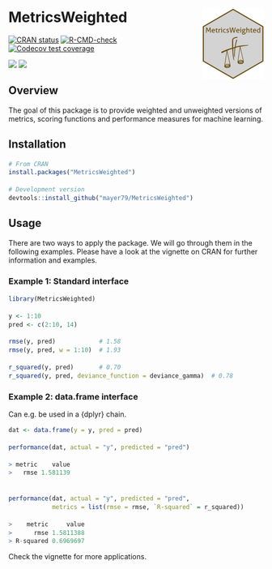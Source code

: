 # MetricsWeighted <a href='https://github.com/mayer79/MetricsWeighted'><img src='man/figures/logo.png' align="right" height="139"/></a>

<!-- badges: start -->

[![CRAN status](http://www.r-pkg.org/badges/version/MetricsWeighted)](https://cran.r-project.org/package=MetricsWeighted)
[![R-CMD-check](https://github.com/mayer79/MetricsWeighted/actions/workflows/R-CMD-check.yaml/badge.svg)](https://github.com/mayer79/MetricsWeighted/actions)
[![Codecov test coverage](https://codecov.io/gh/mayer79/MetricsWeighted/branch/main/graph/badge.svg)](https://app.codecov.io/gh/mayer79/MetricsWeighted?branch=main)

[![](https://cranlogs.r-pkg.org/badges/MetricsWeighted)](https://cran.r-project.org/package=MetricsWeighted) 
[![](https://cranlogs.r-pkg.org/badges/grand-total/MetricsWeighted?color=orange)](https://cran.r-project.org/package=MetricsWeighted)

<!-- badges: end -->

## Overview

The goal of this package is to provide weighted and unweighted versions of metrics, scoring functions and performance measures for machine learning.

## Installation

```r
# From CRAN
install.packages("MetricsWeighted")

# Development version
devtools::install_github("mayer79/MetricsWeighted")
```

## Usage

There are two ways to apply the package. We will go through them in the following examples. Please have a look at the vignette on CRAN for further information and examples. 

### Example 1: Standard interface

``` r
library(MetricsWeighted)

y <- 1:10
pred <- c(2:10, 14)

rmse(y, pred)            # 1.58
rmse(y, pred, w = 1:10)  # 1.93

r_squared(y, pred)       # 0.70
r_squared(y, pred, deviance_function = deviance_gamma)  # 0.78

```

### Example 2: data.frame interface

Can e.g. be used in a {dplyr} chain.

``` r
dat <- data.frame(y = y, pred = pred)

performance(dat, actual = "y", predicted = "pred")

> metric    value
>   rmse 1.581139


performance(dat, actual = "y", predicted = "pred", 
            metrics = list(rmse = rmse, `R-squared` = r_squared))

>    metric     value
>      rmse 1.5811388
> R-squared 0.6969697

```

Check the vignette for more applications.
